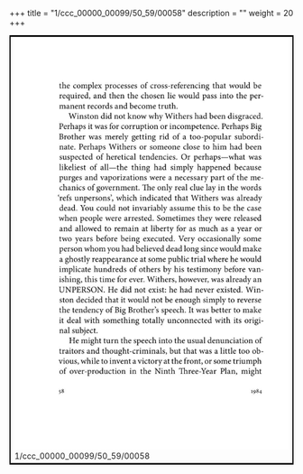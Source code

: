 +++
title = "1/ccc_00000_00099/50_59/00058"
description = ""
weight = 20
+++

<table style="border:2px solid black;max-width:800px;max-height:800px;" 
><tr><td>
<img class="center-fit-jpg"
src="/jpg_/out_jpg_1984__058.jpg">
1/ccc_00000_00099/50_59/00058
</img></td></tr></table>
